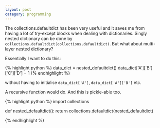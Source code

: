 ```yaml
---
layout: post
category: programming
---
```


The collections.defaultdict has been very useful and it saves me from having a lot of try-except blocks when dealing with dictionaries.  Singly nested dictionary can be done by `collections.defaultdict(collections.defaultdict)`.  But what about multi-layer nested dictionary?

Essentially I want to do this:

{% highlight python %}
data_dict = nested_defaultdict()
data_dict['A']['B']['C']['D'] = 1
{% endhighlight %}

without having to initialise `data_dict['A']`, `data_dict['A']['B']` etc.

A recursive function would do.  And this is pickle-able too.

{% highlight python %}
import collections


def nested_defaultdict():
    return collections.defaultdict(nested_defaultdict)

{% endhighlight %}

